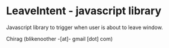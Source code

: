 # LeaveIntent - javascript library
Javascript library to trigger when user is about to leave window.


Chirag (blikenoother -[at]- gmail [dot] com)
